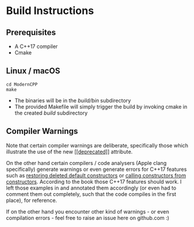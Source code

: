 # Build Instructions

## Prerequisites

* A C++17 compiler
* Cmake

## Linux / macOS

```
cd ModernCPP
make
```

* The binaries will be in the _build/bin_ subdirectory
* The provided Makefile will simply trigger the build by invoking cmake in the created _build_ subdirectory

## Compiler Warnings

Note that certain compiler warnings are deliberate, specifically those which illustrate the use
of the new [[[deprecated]]](./src/language/2.5-attributes/README.md) attribute.

On the other hand certain compilers / code analysers (Apple clang specifically) generate warnings or even generate errors for C++17 features such as [restoring deleted default constructors](./src/language/2.9-auto-impl/README.md) or [calling constructors from constructors](./src/language/2.10-ctor-from-ctor/README.md). According to the book those C++17 features should work. I left those examples in and annotated them accordingly (or even had to comment them out completely, such that the code compiles in the first place), for reference.

If on the other hand you encounter other kind of warnings - or even compilation errors - feel free to raise an issue here on github.com :)
